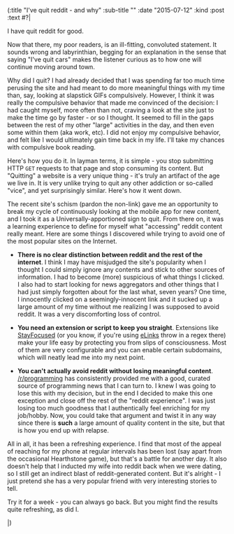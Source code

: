 (:title "I've quit reddit - and why"
  :sub-title ""
  :date "2015-07-12"
  :kind :post
  :text #?|

I have quit reddit for good.

Now that there, my poor readers, is an ill-fitting, convoluted statement. It sounds wrong and labyrinthian, begging for an explanation in the sense that saying "I've quit cars" makes the listener curious as to how one will continue moving around town.

Why did I quit? I had already decided that I was spending far too much time perusing the site and had meant to do more meaningful things with my time than, say, looking at slapstick GIFs compulsively. However, I think it was really the compulsive behavior that made me convinced of the decision: I had caught myself, more often than not, craving a look at the site just to make the time go by faster - or so I thought. It seemed to fill in the gaps between the rest of my other "large" activities in the day, and then even some within them (aka work, etc). I did not enjoy my compulsive behavior, and felt like I would ultimately gain time back in my life. I'll take my chances with compulsive book reading.

Here's how you do it. In layman terms, it is simple - you stop submitting HTTP `GET` requests to that page and stop consuming its content. But "Quitting" a website is a very unique thing - it's truly an artifact of the age we live in. It is very unlike trying to quit any other addiction or so-called "vice", and yet surprisingly similar. Here's how it went down.

The recent site's schism (pardon the non-link) gave me an opportunity to break my cycle of continuously looking at the mobile app for new content, and I took it as a Universally-apportioned sign to quit. From there on, it was a learning experience to define for myself what "accessing" reddit content really meant. Here are some things I discovered while trying to avoid one of the most popular sites on the Internet.

- **There is no clear distinction between reddit and the rest of the internet**. I think I may have misjudged the site's popularity when I thought I could simply ignore any contents and stick to other sources of information. I had to become (more) suspicious of what things I clicked. I also had to start looking for news aggregators and other things that I had just simply forgotten about for the last what, seven years? One time, I innocently clicked on a seemingly-innocent link and it sucked up a large amount of my time without me realizing I was supposed to avoid reddit. It was a very discomforting loss of control.

- **You need an extension or script to keep you straight**. Extensions like [StayFocused](https://www.google.com/url?sa=t&rct=j&q=&esrc=s&source=web&cd=2&cad=rja&uact=8&ved=0CCYQFjAB&url=https%3A%2F%2Fchrome.google.com%2Fwebstore%2Fdetail%2Fstayfocusd%2Flaankejkbhbdhmipfmgcngdelahlfoji%3Fhl%3Den&ei=0HCiVbX6Cobu-QGTqoioAw&usg=AFQjCNGBpwCkBI5H1O_wTBodmT79QFzbRg&sig2=d40pVBw5bc-lmmUp5mofYQ) (or you know, if you're using [eLinks](http://elinks.or.cz/) throw in a regex there) make your life easy by protecting you from slips of consciousness. Most of them are very configurable and you can enable certain subdomains, which will neatly lead me into my next point.

- **You can't actually avoid reddit without losing meaningful content**. [/r/programming](https://www.reddit.com/r/programming) has consistently provided me with a good, curated source of programming news that I can turn to. I knew I was going to lose this with my decision, but in the end I decided to make this one exception and close off the rest of the "reddit experience". I was just losing too much goodness that I authentically feel enriching for my job/hobby. Now, you could take that argument and twist it in any way since there is **such** a large amount of quality content in the site, but that is how you end up with relapse.

All in all, it has been a refreshing experience. I find that most of the appeal of reaching for my phone at regular intervals has been lost (say apart from the occasional Hearthstone game), but that's a battle for another day. It also doesn't help that I inducted my wife into reddit back when we were dating, so I still get an indirect blast of reddit-generated content. But it's alright - I just pretend she has a very popular friend with very interesting stories to tell.

Try it for a week - you can always go back. But you might find the results quite refreshing, as did I.

|)


